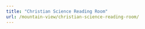 ```yaml
---
title: "Christian Science Reading Room"
url: /mountain-view/christian-science-reading-room/
---
```

